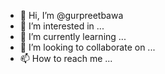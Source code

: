 - 👋 Hi, I’m @gurpreetbawa
- 👀 I’m interested in ...
- 🌱 I’m currently learning ...
- 💞️ I’m looking to collaborate on ...
- 📫 How to reach me ...

<!---
gurpreetbawa/gurpreetbawa is a ✨ special ✨ repository because its `README.md` (this file) appears on your GitHub profile.
You can click the Preview link to take a look at your changes.
--->

